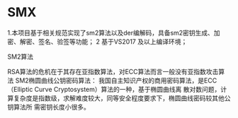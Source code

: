 # SMX
1.本项目基于相关规范实现了sm2算法以及der编解码，具备sm2密钥生成、加密、解密、签名、验签等功能；
2 基于VS2017 及以上编译环境；

SM2算法

RSA算法的危机在于其存在亚指数算法，对ECC算法而言一般没有亚指数攻击算法 SM2椭圆曲线公钥密码算法：
我国自主知识产权的商用密码算法，是ECC（Elliptic Curve Cryptosystem）算法的一种，基于椭圆曲线离
散对数问题，计算复杂度是指数级，求解难度较大，同等安全程度要求下，椭圆曲线密码较其他公钥算法所
需密钥长度小很多。